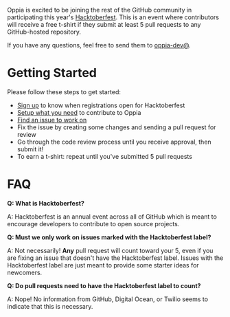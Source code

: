 Oppia is excited to be joining the rest of the GitHub community in participating this year's [Hacktoberfest](https://hacktoberfest.digitalocean.com/). This is an event where contributors will receive a free t-shirt if they submit at least 5 pull requests to any GitHub-hosted repository.

If you have any questions, feel free to send them to [oppia-dev@](https://groups.google.com/forum/?fromgroups#!forum/oppia-dev).

# Getting Started
Please follow these steps to get started:

* [Sign up](https://hacktoberfest.digitalocean.com/) to know when registrations open for Hacktoberfest
* [Setup what you need](https://github.com/oppia/oppia/wiki/Contributing-code-to-Oppia#setting-things-up) to contribute to Oppia
* [Find an issue to work on](https://github.com/oppia/oppia/issues?q=is%3Aopen+is%3Aissue+label%3AHacktoberfest+no%3Aassignee)
* Fix the issue by creating some changes and sending a pull request for review
* Go through the code review process until you receive approval, then submit it!
* To earn a t-shirt: repeat until you've submitted 5 pull requests

# FAQ
**Q: What is Hacktoberfest?**

A: Hacktoberfest is an annual event across all of GitHub which is meant to encourage developers to contribute to open source projects.

**Q: Must we only work on issues marked with the Hacktoberfest label?**

A: Not necessarily! **Any** pull request will count toward your 5, even if you are fixing an issue that doesn't have the Hacktoberfest label. Issues with the Hacktoberfest label are just meant to provide some starter ideas for newcomers.

**Q: Do pull requests need to have the Hacktoberfest label to count?**

A: Nope! No information from GitHub, Digital Ocean, or Twilio seems to indicate that this is necessary.